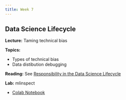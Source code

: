 ```yaml
---
title: Week 7
---
```


## Data Science Lifecycle

**Lecture:** Taming technical bias

**Topics:**
* Types of technical bias
* Data distibution debugging

**Reading:** See [Responsibility in the Data Science Lifecycle](../../../assets/lifecycle_reader.pdf)

**Lab:** mlinspect

* [Colab Notebook](https://drive.google.com/file/d/1JYlzGZKxGQftHywmWVtioj_EbiT8SJ1D/view?usp=sharing)
